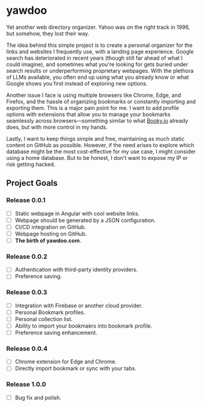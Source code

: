 # yawdoo

Yet another web directory organizer. Yahoo was on the right track in 1996, but somehow, they lost their way.

The idea behind this simple project is to create a personal organizer for the links and websites I frequently use, with a landing page experience. Google search has deteriorated in recent years (though still far ahead of what I could imagine), and sometimes what you're looking for gets buried under search results or underperforming proprietary webpages. With the plethora of LLMs available, you often end up using what you already know or what Google shows you first instead of exploring new options.

Another issue I face is using multiple browsers like Chrome, Edge, and Firefox, and the hassle of organizing bookmarks or constantly importing and exporting them. This is a major pain point for me. I want to add profile options with extensions that allow you to manage your bookmarks seamlessly across browsers—something similar to what [Booky.io](https://booky.io/join) already does, but with more control in my hands.

Lastly, I want to keep things simple and free, maintaining as much static content on GitHub as possible. However, if the need arises to explore which database might be the most cost-effective for my use case, I might consider using a home database. But to be honest, I don't want to expose my IP or risk getting hacked.


## Project Goals

### Release 0.0.1

- [ ] Static webpage in Angular with cool website links.
- [ ] Webpage should be generated by a JSON configuration.
- [ ] CI/CD integration on GitHub.
- [ ] Webpage hosting on GitHub.
- [ ] **The birth of yawdoo.com**.

### Release 0.0.2

- [ ] Authentication with third-party identity providers.
- [ ] Preference saving.

### Release 0.0.3

- [ ] Integration with Firebase or another cloud provider.
- [ ] Personal Bookmark profiles.
- [ ] Personal collection list.
- [ ] Ability to import your bookmakrs into bookmark profile.
- [ ] Preference saving enhancement. 

### Release 0.0.4

- [ ] Chrome extension for Edge and Chrome.
- [ ] Directly import bookmark or sync with your tabs.

### Release 1.0.0

- [ ] Bug fix and polish.


